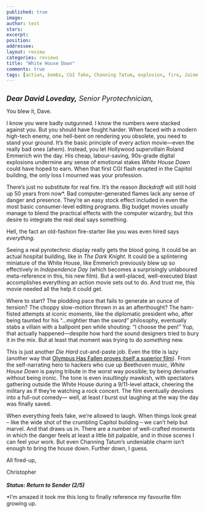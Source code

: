 ```yaml
---
published: true
image:
author: test 
stars: 
excerpt: 
position: 
addressee: 
layout: review
categories: reviews
title: "White House Down"
comments: true
tags: [action, bombs, CGI fake, Channing Tatum, explosion, fire, Jaime Foxx, Letters, Pyrotechnics, real, Roland Emmerich, WHD, White House Down]
---
```

<div><p><span class="full-image-block ssNonEditable"><span><a href="/letters/2013/6/28/white-house-down.html"><img src="http://static.squarespace.com/static/5005f6bcc4aa41161b33e89e/5329cf1fe4b07c068ebf74de/5329cf1fe4b07c068ebf7871/1372425248002/White%20House%20Down.jpg" alt="" /></a></span></span></p><p><em><span style="font-size:130%;"><strong>Dear David Loveday,</strong> Senior Pyrotechnician,</span></em></p><p>You blew it, Dave.</p><p>I know you were badly outgunned. I know the numbers were stacked against you. But you should have fought harder. When faced with a modern high-tech enemy, one hell-bent on rendering you obsolete, you need to stand your ground. It&rsquo;s the basic principle of every action movie&mdash;even the really bad ones (ahem). Instead, you let Hollywood supervillain Roland Emmerich win the day. His cheap, labour-saving, 90s-grade digital explosions undermine any sense of emotional stakes <em>White House Down </em>could have hoped to earn. When that first CGI flash erupted in the Capitol building, the only loss I mourned was your profession.</p><p>There&rsquo;s just no substitute for real fire. It&rsquo;s the reason <em>Backdraft </em>will still hold up 50 years from now*. Bad computer-generated flames lack any sense of danger and presence. They&rsquo;re an easy stock effect included in even the most basic consumer-level editing programs. Big budget movies usually manage to blend the practical effects with the computer wizardry, but this desire to integrate the real deal says something.</p><p>Hell, the fact an old-fashion fire-starter like you was even hired says <em>everything</em>.</p><p>Seeing a real pyrotechnic display really gets the blood going. It could be an actual hospital building, like in <em>The Dark Knight</em>. It could be a splintering miniature of the White House, like Emmerich previously blew up so effectively in <em>Independence Day </em>(which becomes a surprisingly unlaboured meta-reference in this, his new film). But a well-placed, well-executed blast accomplishes everything an action movie sets out to do. And trust me, this movie needed all the help it could get.</p><p>Where to start? The plodding pace that fails to generate an ounce of tension? The choppy slow-motion thrown in as an afterthought? The ham-fisted attempts at iconic moments, like the diplomatic president who, after being taunted for his &ldquo;&hellip;mightier than the sword&rdquo; philosophy, eventually stabs a villain with a ballpoint pen while shouting: &ldquo;I choose the pen!&rdquo; Yup, that actually happened&mdash;despite how hard the sound designers tried to bury it in the mix. But at least that moment was trying to do <em>something</em> new.</p><p>This is just another <em>Die Hard</em> cut-and-paste<em> </em>job. Even the title is lazy (another way that <a href="/letters/2013/3/22/olympus-has-fallen.html"><span style="color:windowtext;">Olympus Has Fallen proves itself a superior film</span></a>). From the self-narrating hero to hackers who cue up Beethoven music, <em>White House Down </em>is paying tribute in the worst way possible; by being derivative without being ironic. The tone is even insultingly mawkish, with spectators gathering outside the White House during a 9/11-level attack, cheering the military as if they&rsquo;re watching a rock concert. The film eventually devolves into a full-out comedy&mdash; well, at least <em>I</em> burst out laughing at the way the day was finally saved.</p><p>When everything feels fake, we&rsquo;re allowed to laugh. When things look great &ndash; like the wide shot of the crumbling Capitol building &ndash; we can&rsquo;t help but marvel. And that draws us in. There are a number of well-crafted moments in which the danger feels at least a little bit palpable, and in those scenes I can feel your work. But even Channing Tatum&rsquo;s undeniable charm isn&rsquo;t enough to bring the house down. Further down, I guess.</p><p>All fired-up,</p><p>Christopher<br /> <br /><strong><em>Status: Return to Sender (2/5)</em></strong></p><p>*I&rsquo;m amazed it took me this long to finally reference my favourite film growing up.</p></div>
